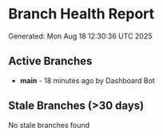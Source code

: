 # Branch Health Report
Generated: Mon Aug 18 12:30:36 UTC 2025

## Active Branches
- **main** - 18 minutes ago by Dashboard Bot

## Stale Branches (>30 days)
No stale branches found
